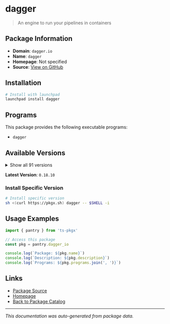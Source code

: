 # dagger

> An engine to run your pipelines in containers

## Package Information

- **Domain**: `dagger.io`
- **Name**: `dagger`
- **Homepage**: Not specified
- **Source**: [View on GitHub](https://github.com/pkgxdev/pantry/tree/main/projects/dagger.io/package.yml)

## Installation

```bash
# Install with launchpad
launchpad install dagger
```

## Programs

This package provides the following executable programs:

- `dagger`

## Available Versions

<details>
<summary>Show all 91 versions</summary>

- `0.18.10`, `0.18.9`, `0.18.8`, `0.18.7`, `0.18.6`
- `0.18.5`, `0.18.4`, `0.18.3`, `0.18.2`, `0.18.1`
- `0.18.0`, `0.17.2`, `0.17.1`, `0.17.0`, `0.16.3`
- `0.16.2`, `0.16.1`, `0.16.0`, `0.15.4`, `0.15.3`
- `0.15.2`, `0.15.1`, `0.15.0`, `0.14.0`, `0.13.7`
- `0.13.6`, `0.13.5`, `0.13.4`, `0.13.3`, `0.13.2`
- `0.13.1`, `0.13.0`, `0.12.7`, `0.12.6`, `0.12.5`
- `0.12.4`, `0.12.3`, `0.12.2`, `0.12.1`, `0.12.0`
- `0.11.9`, `0.11.8`, `0.11.7`, `0.11.6`, `0.11.5`
- `0.11.4`, `0.11.3`, `0.11.2`, `0.11.1`, `0.11.0`
- `0.10.3`, `0.10.2`, `0.10.1`, `0.10.0`, `0.9.11`
- `0.9.10`, `0.9.9`, `0.9.8`, `0.9.7`, `0.9.6`
- `0.9.5`, `0.9.4`, `0.9.3`, `0.9.2`, `0.9.1`
- `0.9.0`, `0.8.8`, `0.8.7`, `0.8.6`, `0.8.5`
- `0.8.4`, `0.8.3`, `0.8.2`, `0.8.1`, `0.8.0`
- `0.6.4`, `0.6.3`, `0.6.2`, `0.6.1`, `0.6.0`
- `0.5.3`, `0.5.2`, `0.5.1`, `0.5.0`, `0.4.2`
- `0.4.1`, `0.4.0`, `0.3.13`, `0.3.12`, `0.3.10`
- `0.3.9`

</details>

**Latest Version**: `0.18.10`

### Install Specific Version

```bash
# Install specific version
sh <(curl https://pkgx.sh) dagger -- $SHELL -i
```

## Usage Examples

```typescript
import { pantry } from 'ts-pkgx'

// Access this package
const pkg = pantry.dagger_io

console.log(`Package: ${pkg.name}`)
console.log(`Description: ${pkg.description}`)
console.log(`Programs: ${pkg.programs.join(', ')}`)
```

## Links

- [Package Source](https://github.com/pkgxdev/pantry/tree/main/projects/dagger.io/package.yml)
- [Homepage](#)
- [Back to Package Catalog](../package-catalog.md)

---

*This documentation was auto-generated from package data.*
